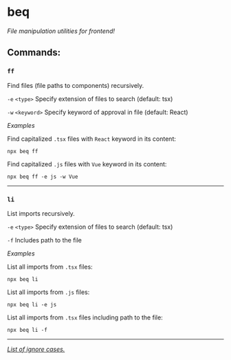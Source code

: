 # beq

_File manipulation utilities for frontend!_

## Commands:

### `ff`

Find files (file paths to components) recursively.

`-e` `<type>` Specify extension of files to search (default: tsx)

`-w` `<keyword>` Specify keyword of approval in file (default: React)

_Examples_

Find capitalized `.tsx` files with `React` keyword in its content:

```
npx beq ff
```

Find capitalized `.js` files with `Vue` keyword in its content:

```
npx beq ff -e js -w Vue
```

---

### `li`

List imports recursively.

`-e` `<type>` Specify extension of files to search (default: tsx)

`-f` Includes path to the file

_Examples_

List all imports from `.tsx` files:

```
npx beq li
```

List all imports from `.js` files:

```
npx beq li -e js
```

List all imports from `.tsx` files including path to the file:

```
npx beq li -f
```
---

_[List of ignore cases.](lib/ignores/README.md)_
